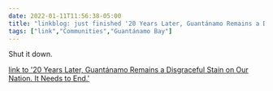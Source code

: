 ```yaml
---
date: 2022-01-11T11:56:38-05:00
title: "linkblog: just finished '20 Years Later, Guantánamo Remains a Disgraceful Stain on Our Nation. It Needs to End.'"
tags: ["link","Communities","Guantánamo Bay"]
---
```

Shut it down.
 
[link to '20 Years Later, Guantánamo Remains a Disgraceful Stain on Our Nation. It Needs to End.'](https://www.aclu.org/news/human-rights/20-years-later-guantanamo-remains-a-disgraceful-stain-on-our-nation-it-needs-to-end)

